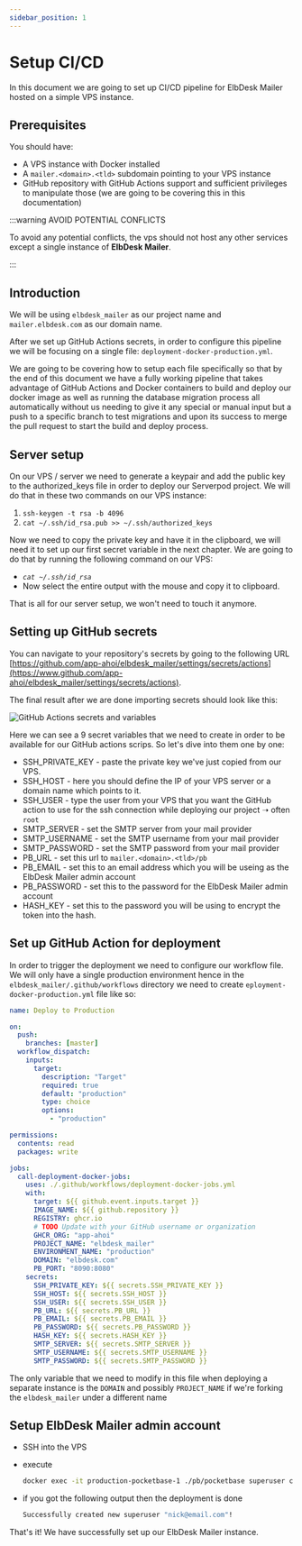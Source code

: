```yaml
---
sidebar_position: 1
---
```


# Setup CI/CD

In this document we are going to set up CI/CD pipeline for ElbDesk Mailer hosted on a simple VPS instance.

## Prerequisites

You should have:

- A VPS instance with Docker installed
- A `mailer.<domain>.<tld>` subdomain pointing to your VPS instance
- GitHub repository with GitHub Actions support and sufficient privileges to manipulate those (we are going to be covering this in this documentation)

:::warning AVOID POTENTIAL CONFLICTS

To avoid any potential conflicts, the vps should not host any other services except a single instance of **ElbDesk Mailer**.

:::

## Introduction

We will be using `elbdesk_mailer` as our project name and `mailer.elbdesk.com` as our domain name.

After we set up GitHub Actions secrets, in order to configure this pipeline we will be focusing on a single file: `deployment-docker-production.yml`.

We are going to be covering how to setup each file specifically so that by the end of this document we have a fully working pipeline that takes advantage of GitHub Actions and Docker containers to build and deploy our docker image as well as running the database migration process all automatically without us needing to give it any special or manual input but a push to a specific branch to test migrations and upon its success to merge the pull request to start the build and deploy process.

## Server setup

On our VPS / server we need to generate a keypair and add the public key to the authorized_keys file in order to deploy our Serverpod project. We will do that in these two commands on our VPS instance:

1. `ssh-keygen -t rsa -b 4096`
2. `cat ~/.ssh/id_rsa.pub >> ~/.ssh/authorized_keys`

Now we need to copy the private key and have it in the clipboard, we will need it to set up our first secret variable in the next chapter. We are going to do that by running the following command on our VPS:

- _`cat ~/.ssh/id_rsa`_
- Now select the entire output with the mouse and copy it to clipboard.

That is all for our server setup, we won't need to touch it anymore.

## Setting up GitHub secrets

You can navigate to your repository's secrets by going to the following URL [https://github.com/app-ahoi/elbdesk_mailer/settings/secrets/actions](https://www.github.com/app-ahoi/elbdesk_mailer/settings/secrets/actions).

The final result after we are done importing secrets should look like this:

![GitHub Actions secrets and variables](/img/github-actions-secrets-mailer.png)

Here we can see a 9 secret variables that we need to create in order to be available for our GitHub actions scrips. So let's dive into them one by one:

- SSH_PRIVATE_KEY - paste the private key we've just copied from our VPS.
- SSH_HOST - here you should define the IP of your VPS server or a domain name which points to it.
- SSH_USER - type the user from your VPS that you want the GitHub action to use for the ssh connection while deploying our project ➝ often `root`
- SMTP_SERVER - set the SMTP server from your mail provider
- SMTP_USERNAME - set the SMTP username from your mail provider
- SMTP_PASSWORD - set the SMTP password from your mail provider
- PB_URL - set this url to `mailer.<domain>.<tld>/pb`
- PB_EMAIL - set this to an email address which you will be useing as the ElbDesk Mailer admin account
- PB_PASSWORD - set this to the password for the ElbDesk Mailer admin account
- HASH_KEY - set this to the password you will be using to encrypt the token into the hash.

## Set up GitHub Action for deployment

In order to trigger the deployment we need to configure our workflow file. We will only have a single production environment hence in the `elbdesk_mailer/.github/workflows` directory we need to create `eployment-docker-production.yml` file like so:

```yaml
name: Deploy to Production

on:
  push:
    branches: [master]
  workflow_dispatch:
    inputs:
      target:
        description: "Target"
        required: true
        default: "production"
        type: choice
        options:
          - "production"

permissions:
  contents: read
  packages: write

jobs:
  call-deployment-docker-jobs:
    uses: ./.github/workflows/deployment-docker-jobs.yml
    with:
      target: ${{ github.event.inputs.target }}
      IMAGE_NAME: ${{ github.repository }}
      REGISTRY: ghcr.io
      # TODO Update with your GitHub username or organization
      GHCR_ORG: "app-ahoi"
      PROJECT_NAME: "elbdesk_mailer"
      ENVIRONMENT_NAME: "production"
      DOMAIN: "elbdesk.com"
      PB_PORT: "8090:8080"
    secrets:
      SSH_PRIVATE_KEY: ${{ secrets.SSH_PRIVATE_KEY }}
      SSH_HOST: ${{ secrets.SSH_HOST }}
      SSH_USER: ${{ secrets.SSH_USER }}
      PB_URL: ${{ secrets.PB_URL }}
      PB_EMAIL: ${{ secrets.PB_EMAIL }}
      PB_PASSWORD: ${{ secrets.PB_PASSWORD }}
      HASH_KEY: ${{ secrets.HASH_KEY }}
      SMTP_SERVER: ${{ secrets.SMTP_SERVER }}
      SMTP_USERNAME: ${{ secrets.SMTP_USERNAME }}
      SMTP_PASSWORD: ${{ secrets.SMTP_PASSWORD }}
```

The only variable that we need to modify in this file when deploying a separate instance is the `DOMAIN` and possibly `PROJECT_NAME` if we're forking the `elbdesk_mailer` under a different name

## Setup ElbDesk Mailer admin account

- SSH into the VPS
- execute 
  ```sh
  docker exec -it production-pocketbase-1 ./pb/pocketbase superuser create <PB_EMAIL> <PB_PASSWORD>
  ```

- if you got the following output then the deployment is done
  ```sh
  Successfully created new superuser "nick@email.com"!
  ```


That's it! We have successfully set up our ElbDesk Mailer instance.
